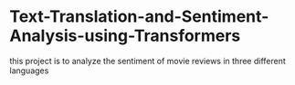 # Text-Translation-and-Sentiment-Analysis-using-Transformers
this project is to analyze the sentiment of movie reviews in three different languages
